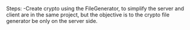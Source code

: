 Steps:
-Create crypto using the FileGenerator, to simplify the server and client are in the same project, but the objective is to the crypto file generator be only on the server side.

